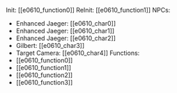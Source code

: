 Init: [[e0610_function0]]
ReInit: [[e0610_function1]]
NPCs:
- Enhanced Jaeger: [[e0610_char0]]
- Enhanced Jaeger: [[e0610_char1]]
- Enhanced Jaeger: [[e0610_char2]]
- Gilbert: [[e0610_char3]]
- Target Camera: [[e0610_char4]]
Functions:
- [[e0610_function0]]
- [[e0610_function1]]
- [[e0610_function2]]
- [[e0610_function3]]
